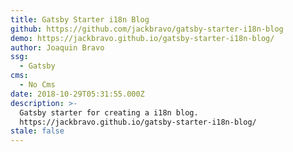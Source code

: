 ```yaml
---
title: Gatsby Starter i18n Blog
github: https://github.com/jackbravo/gatsby-starter-i18n-blog
demo: https://jackbravo.github.io/gatsby-starter-i18n-blog/
author: Joaquin Bravo
ssg:
  - Gatsby
cms:
  - No Cms
date: 2018-10-29T05:31:55.000Z
description: >-
  Gatsby starter for creating a i18n blog.
  https://jackbravo.github.io/gatsby-starter-i18n-blog/
stale: false
---
```


